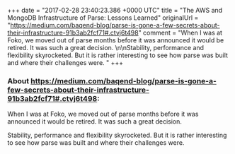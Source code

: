 +++
date = "2017-02-28 23:40:23.386 +0000 UTC"
title = "The AWS and MongoDB Infrastructure of Parse: Lessons Learned"
originalUrl = "https://medium.com/baqend-blog/parse-is-gone-a-few-secrets-about-their-infrastructure-91b3ab2fcf71#.ctvj6t498"
comment = "When  I was at Foko, we moved out of parse months before it was announced it would be retired. It was such a great decision. \n\nStability, performance and flexibility skyrocketed. But it is rather interesting to see how parse was built and where their challenges were. "
+++

### About https://medium.com/baqend-blog/parse-is-gone-a-few-secrets-about-their-infrastructure-91b3ab2fcf71#.ctvj6t498:

When  I was at Foko, we moved out of parse months before it was announced it would be retired. It was such a great decision. 

Stability, performance and flexibility skyrocketed. But it is rather interesting to see how parse was built and where their challenges were. 
